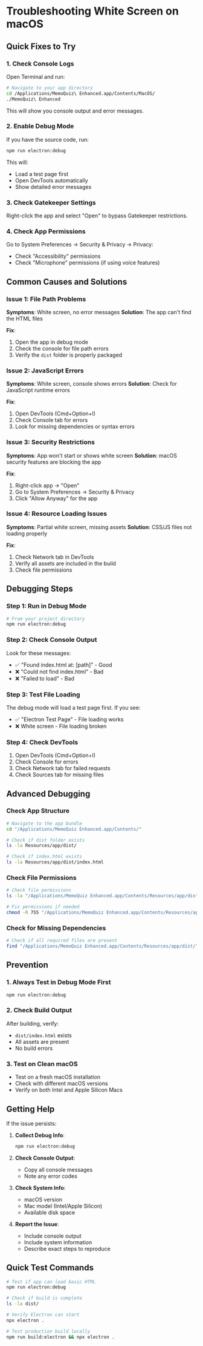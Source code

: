 # Troubleshooting White Screen on macOS

## Quick Fixes to Try

### 1. Check Console Logs
Open Terminal and run:
```bash
# Navigate to your app directory
cd /Applications/MemoQuiz\ Enhanced.app/Contents/MacOS/
./MemoQuiz\ Enhanced
```

This will show you console output and error messages.

### 2. Enable Debug Mode
If you have the source code, run:
```bash
npm run electron:debug
```

This will:
- Load a test page first
- Open DevTools automatically
- Show detailed error messages

### 3. Check Gatekeeper Settings
Right-click the app and select "Open" to bypass Gatekeeper restrictions.

### 4. Check App Permissions
Go to System Preferences → Security & Privacy → Privacy:
- Check "Accessibility" permissions
- Check "Microphone" permissions (if using voice features)

## Common Causes and Solutions

### Issue 1: File Path Problems
**Symptoms**: White screen, no error messages
**Solution**: The app can't find the HTML files

**Fix**: 
1. Open the app in debug mode
2. Check the console for file path errors
3. Verify the `dist` folder is properly packaged

### Issue 2: JavaScript Errors
**Symptoms**: White screen, console shows errors
**Solution**: Check for JavaScript runtime errors

**Fix**:
1. Open DevTools (Cmd+Option+I)
2. Check Console tab for errors
3. Look for missing dependencies or syntax errors

### Issue 3: Security Restrictions
**Symptoms**: App won't start or shows white screen
**Solution**: macOS security features are blocking the app

**Fix**:
1. Right-click app → "Open"
2. Go to System Preferences → Security & Privacy
3. Click "Allow Anyway" for the app

### Issue 4: Resource Loading Issues
**Symptoms**: Partial white screen, missing assets
**Solution**: CSS/JS files not loading properly

**Fix**:
1. Check Network tab in DevTools
2. Verify all assets are included in the build
3. Check file permissions

## Debugging Steps

### Step 1: Run in Debug Mode
```bash
# From your project directory
npm run electron:debug
```

### Step 2: Check Console Output
Look for these messages:
- ✅ "Found index.html at: [path]" - Good
- ❌ "Could not find index.html" - Bad
- ❌ "Failed to load" - Bad

### Step 3: Test File Loading
The debug mode will load a test page first. If you see:
- ✅ "Electron Test Page" - File loading works
- ❌ White screen - File loading broken

### Step 4: Check DevTools
1. Open DevTools (Cmd+Option+I)
2. Check Console for errors
3. Check Network tab for failed requests
4. Check Sources tab for missing files

## Advanced Debugging

### Check App Structure
```bash
# Navigate to the app bundle
cd "/Applications/MemoQuiz Enhanced.app/Contents/"

# Check if dist folder exists
ls -la Resources/app/dist/

# Check if index.html exists
ls -la Resources/app/dist/index.html
```

### Check File Permissions
```bash
# Check file permissions
ls -la "/Applications/MemoQuiz Enhanced.app/Contents/Resources/app/dist/"

# Fix permissions if needed
chmod -R 755 "/Applications/MemoQuiz Enhanced.app/Contents/Resources/app/dist/"
```

### Check for Missing Dependencies
```bash
# Check if all required files are present
find "/Applications/MemoQuiz Enhanced.app/Contents/Resources/app/dist/" -name "*.js" -o -name "*.css" -o -name "*.html"
```

## Prevention

### 1. Always Test in Debug Mode First
```bash
npm run electron:debug
```

### 2. Check Build Output
After building, verify:
- `dist/index.html` exists
- All assets are present
- No build errors

### 3. Test on Clean macOS
- Test on a fresh macOS installation
- Check with different macOS versions
- Verify on both Intel and Apple Silicon Macs

## Getting Help

If the issue persists:

1. **Collect Debug Info**:
   ```bash
   npm run electron:debug
   ```

2. **Check Console Output**:
   - Copy all console messages
   - Note any error codes

3. **Check System Info**:
   - macOS version
   - Mac model (Intel/Apple Silicon)
   - Available disk space

4. **Report the Issue**:
   - Include console output
   - Include system information
   - Describe exact steps to reproduce

## Quick Test Commands

```bash
# Test if app can load basic HTML
npm run electron:debug

# Check if build is complete
ls -la dist/

# Verify Electron can start
npx electron .

# Test production build locally
npm run build:electron && npx electron .
```